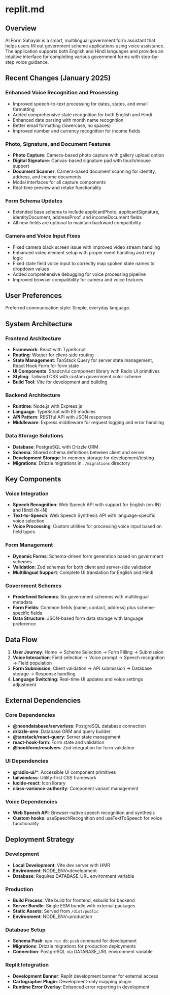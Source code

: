 # replit.md

## Overview

AI Form Sahayak is a smart, multilingual government form assistant that helps users fill out government scheme applications using voice assistance. The application supports both English and Hindi languages and provides an intuitive interface for completing various government forms with step-by-step voice guidance.

## Recent Changes (January 2025)

### Enhanced Voice Recognition and Processing
- Improved speech-to-text processing for dates, states, and email formatting
- Added comprehensive state recognition for both English and Hindi
- Enhanced date parsing with month name recognition
- Better email formatting (lowercase, no spaces)
- Improved number and currency recognition for income fields

### Photo, Signature, and Document Features
- **Photo Capture**: Camera-based photo capture with gallery upload option
- **Digital Signature**: Canvas-based signature pad with touch/mouse support
- **Document Scanner**: Camera-based document scanning for identity, address, and income documents
- Modal interfaces for all capture components
- Real-time preview and retake functionality

### Form Schema Updates
- Extended base schema to include applicantPhoto, applicantSignature, identityDocument, addressProof, and incomeDocument fields
- All new fields are optional to maintain backward compatibility

### Camera and Voice Input Fixes
- Fixed camera black screen issue with improved video stream handling
- Enhanced video element setup with proper event handling and retry logic
- Fixed state field voice input to correctly map spoken state names to dropdown values
- Added comprehensive debugging for voice processing pipeline
- Improved browser compatibility for camera and voice features

## User Preferences

Preferred communication style: Simple, everyday language.

## System Architecture

### Frontend Architecture
- **Framework**: React with TypeScript
- **Routing**: Wouter for client-side routing
- **State Management**: TanStack Query for server state management, React Hook Form for form state
- **UI Components**: Shadcn/ui component library with Radix UI primitives
- **Styling**: Tailwind CSS with custom government color scheme
- **Build Tool**: Vite for development and building

### Backend Architecture
- **Runtime**: Node.js with Express.js
- **Language**: TypeScript with ES modules
- **API Pattern**: RESTful API with JSON responses
- **Middleware**: Express middleware for request logging and error handling

### Data Storage Solutions
- **Database**: PostgreSQL with Drizzle ORM
- **Schema**: Shared schema definitions between client and server
- **Development Storage**: In-memory storage for development/testing
- **Migrations**: Drizzle migrations in `./migrations` directory

## Key Components

### Voice Integration
- **Speech Recognition**: Web Speech API with support for English (en-IN) and Hindi (hi-IN)
- **Text-to-Speech**: Web Speech Synthesis API with language-specific voice selection
- **Voice Processing**: Custom utilities for processing voice input based on field types

### Form Management
- **Dynamic Forms**: Schema-driven form generation based on government schemes
- **Validation**: Zod schemas for both client and server-side validation
- **Multilingual Support**: Complete UI translation for English and Hindi

### Government Schemes
- **Predefined Schemes**: Six government schemes with multilingual metadata
- **Form Fields**: Common fields (name, contact, address) plus scheme-specific fields
- **Data Structure**: JSON-based form data storage with language preference

## Data Flow

1. **User Journey**: Home → Scheme Selection → Form Filling → Submission
2. **Voice Interaction**: Field selection → Voice prompt → Speech recognition → Field population
3. **Form Submission**: Client validation → API submission → Database storage → Response handling
4. **Language Switching**: Real-time UI updates and voice settings adjustment

## External Dependencies

### Core Dependencies
- **@neondatabase/serverless**: PostgreSQL database connection
- **drizzle-orm**: Database ORM and query builder
- **@tanstack/react-query**: Server state management
- **react-hook-form**: Form state and validation
- **@hookform/resolvers**: Zod integration for form validation

### UI Dependencies
- **@radix-ui/***: Accessible UI component primitives
- **tailwindcss**: Utility-first CSS framework
- **lucide-react**: Icon library
- **class-variance-authority**: Component variant management

### Voice Dependencies
- **Web Speech API**: Browser-native speech recognition and synthesis
- **Custom hooks**: useSpeechRecognition and useTextToSpeech for voice functionality

## Deployment Strategy

### Development
- **Local Development**: Vite dev server with HMR
- **Environment**: NODE_ENV=development
- **Database**: Requires DATABASE_URL environment variable

### Production
- **Build Process**: Vite build for frontend, esbuild for backend
- **Server Bundle**: Single ESM bundle with external packages
- **Static Assets**: Served from `/dist/public`
- **Environment**: NODE_ENV=production

### Database Setup
- **Schema Push**: `npm run db:push` command for development
- **Migrations**: Drizzle migrations for production deployments
- **Connection**: PostgreSQL via DATABASE_URL environment variable

### Replit Integration
- **Development Banner**: Replit development banner for external access
- **Cartographer Plugin**: Development-only mapping plugin
- **Runtime Error Overlay**: Enhanced error reporting in development